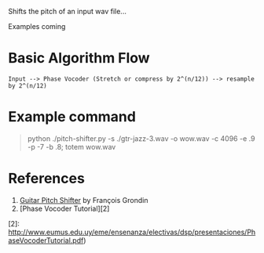 Shifts the pitch of an input wav file...


Examples coming
# Basic Algorithm Flow

```
Input --> Phase Vocoder (Stretch or compress by 2^(n/12)) --> resample by 2^(n/12)
```

# Example command
> python ./pitch-shifter.py -s ./gtr-jazz-3.wav -o wow.wav -c 4096 -e .9 -p -7 -b .8; totem wow.wav

# References

1. [Guitar Pitch Shifter][1] by François Grondin
2. [Phase Vocoder Tutorial][2]

[1]: http://www.guitarpitchshifter.com
[2]: http://www.eumus.edu.uy/eme/ensenanza/electivas/dsp/presentaciones/PhaseVocoderTutorial.pdf)
